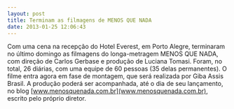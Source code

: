 ```yaml
---
layout: post
title: Terminam as filmagens de MENOS QUE NADA
date: 2013-01-25 12:06:43
---
```

Com uma cena na recepção do Hotel Everest, em Porto Alegre, terminaram no último domingo as filmagens do longa-metragem MENOS QUE NADA, com direção de Carlos Gerbase e produção de Luciana Tomasi. Foram, no total, 26 diárias, com uma equipe de 60 pessoas (35 delas permanentes). O filme entra agora em fase de montagem, que será realizada por Giba Assis Brasil. A produção poderá ser acompanhada, até o dia de seu lançamento, no blog [www.menosquenada.com.br](www.menosquenada.com.br), escrito pelo próprio diretor.